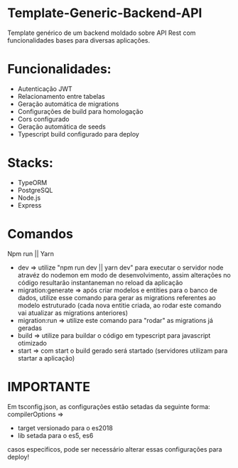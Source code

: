 # Template-Generic-Backend-API
Template genérico de um backend moldado sobre API Rest com funcionalidades bases para diversas aplicações.  

# Funcionalidades:
- Autenticação JWT
- Relacionamento entre tabelas 
- Geração automática de migrations 
- Configurações de build para homologação
- Cors configurado
- Geração automática de seeds
- Typescript build configurado para deploy

# Stacks:
- TypeORM 
- PostgreSQL
- Node.js
- Express

# Comandos 
Npm run || Yarn
-  dev => utilize "npm run dev || yarn dev" para executar o servidor node atravéz do nodemon em modo de desenvolvimento, assim alterações no código resultarão instantaneman no reload da aplicação 
- migration:generate => após criar modelos e entities para o banco de dados, utilize esse comando para gerar as migrations referentes ao modelo estruturado (cada nova entitie criada, ao rodar este comando vai atualizar as migrations anteriores)
- migration:run => utilize este comando para "rodar" as migrations já geradas
- build => utilize para buildar o código em typescript para javascript otimizado 
- start => com start o build gerado será startado (servidores utilizam para startar a aplicação)

# IMPORTANTE
Em tsconfig.json, as configurações estão setadas da seguinte forma:
compilerOptions => 
  - target versionado para o es2018 
  - lib setada para o es5, es6
  
casos especificos, pode ser necessário alterar essas configurações para deploy!
